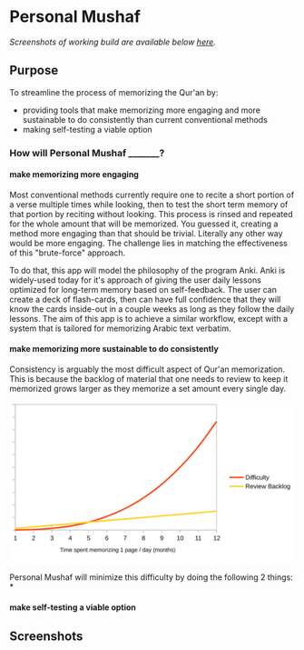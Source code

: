 # Personal Mushaf
*Screenshots of working build are available below [here](#screenshots).*
## Purpose
To streamline the process of memorizing the Qur'an by:
* providing tools that make memorizing more engaging and more sustainable to do consistently than current conventional methods
* making self-testing a viable option

### How will Personal Mushaf _______?

#### make memorizing more engaging

Most conventional methods currently require one to recite a short portion of a verse multiple times while looking, then to test the short term memory of that portion by reciting without looking. This process is rinsed and repeated for the whole amount that will be memorized. You guessed it, creating a method more engaging than that should be trivial. Literally any other way would be more engaging. The challenge lies in matching the effectiveness of this "brute-force" approach. 

To do that, this app will model the philosophy of the program Anki. Anki is widely-used today for it's approach of giving the user daily lessons optimized for long-term memory based on self-feedback. The user can create a deck of flash-cards, then can have full confidence that they will know the cards inside-out in a couple weeks as long as they follow the daily lessons. The aim of this app is to achieve a similar workflow, except with a system that is tailored for memorizing Arabic text verbatim. 

#### make memorizing more sustainable to do consistently

Consistency is arguably the most difficult aspect of Qur'an memorization. This is because the backlog of material that one needs to review to keep it memorized grows larger as they memorize a set amount every single day.

<img src="/personalmushafreadmegraph.svg"
     style="float: center: 15px;" />
     
Personal Mushaf will minimize this difficulty by doing the following 2 things:
* 

#### make self-testing a viable option























## Screenshots
